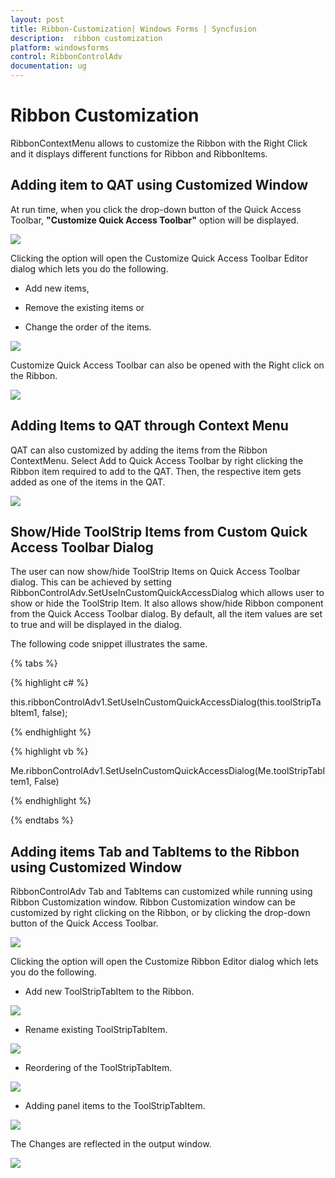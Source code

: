 ```yaml
---
layout: post
title: Ribbon-Customization| Windows Forms | Syncfusion
description:  ribbon customization
platform: windowsforms
control: RibbonControlAdv 
documentation: ug
---
```


# Ribbon Customization

RibbonContextMenu allows to customize the Ribbon with the Right Click and it displays different functions for Ribbon and RibbonItems.

## Adding item to QAT using Customized Window

At run time, when you click the drop-down button of the Quick Access Toolbar, **"Customize Quick Access Toolbar"** option will be displayed. 

![](Ribbon-Customization_images/Ribbon-Customization_img1.jpeg)


Clicking the option will open the Customize Quick Access Toolbar Editor dialog which lets you do the following.

* Add new items, 

* Remove the existing items or 

* Change the order of the items.

![](Ribbon-Customization_images/Ribbon-Customization_img2.jpeg)


Customize Quick Access Toolbar can also be opened with the Right click on the Ribbon.

![](Ribbon-Customization_images/Ribbon-Customization_img3.jpeg)


## Adding Items to QAT through Context Menu

QAT can also customized by adding the items from the Ribbon ContextMenu. Select Add to Quick Access Toolbar by right clicking the Ribbon item required to add to the QAT. Then, the respective item gets added as one of the items in the QAT.

![](Ribbon-Customization_images/Ribbon-Customization_img4.jpeg)


## Show/Hide ToolStrip Items from Custom Quick Access Toolbar Dialog

The user can now show/hide ToolStrip Items on Quick Access Toolbar dialog. This can be achieved by setting RibbonControlAdv.SetUseInCustomQuickAccessDialog which allows user to show or hide the ToolStrip Item. It also allows show/hide Ribbon component from the Quick Access Toolbar dialog. By default, all the item values are set to true and will be displayed in the dialog.

The following code snippet illustrates the same.

{% tabs %}

{% highlight c# %}

this.ribbonControlAdv1.SetUseInCustomQuickAccessDialog(this.toolStripTabItem1, false);

{% endhighlight %}

{% highlight vb %}

Me.ribbonControlAdv1.SetUseInCustomQuickAccessDialog(Me.toolStripTabItem1, False)

{% endhighlight %}

{% endtabs %}

## Adding items Tab and TabItems to the Ribbon using Customized Window

RibbonControlAdv Tab and TabItems can customized while running using Ribbon Customization window. Ribbon Customization window can be customized by right clicking on the Ribbon, or by clicking the drop-down button of the Quick Access Toolbar. 

![](Ribbon-Customization_images/Ribbon-Customization_img5.jpeg)


Clicking the option will open the Customize Ribbon Editor dialog which lets you do the following.

* Add new ToolStripTabItem to the Ribbon.

![](Ribbon-Customization_images/Ribbon-Customization_img6.jpeg)


* Rename existing ToolStripTabItem.

![](Ribbon-Customization_images/Ribbon-Customization_img7.jpeg)


* Reordering of the ToolStripTabItem.

![](Ribbon-Customization_images/Ribbon-Customization_img8.jpeg)


* Adding panel items to the ToolStripTabItem.

![](Ribbon-Customization_images/Ribbon-Customization_img9.jpeg)


The Changes are reflected in the output window.

![](Ribbon-Customization_images/Ribbon-Customization_img10.jpeg)




